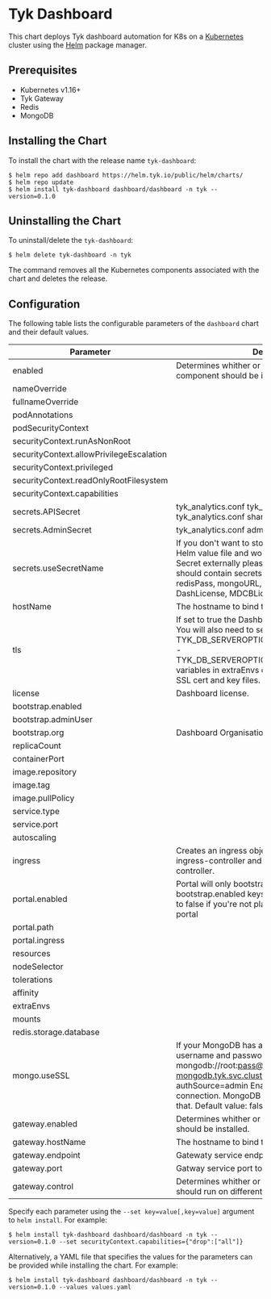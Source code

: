 # Tyk Dashboard

This chart deploys Tyk dashboard automation for K8s on a [Kubernetes](http://kubernetes.io) cluster using the [Helm](https://helm.sh) package manager.

## Prerequisites

- Kubernetes v1.16+
- Tyk Gateway
- Redis
- MongoDB

## Installing the Chart

To install the chart with the release name `tyk-dashboard`:

```console
$ helm repo add dashboard https://helm.tyk.io/public/helm/charts/
$ helm repo update
$ helm install tyk-dashboard dashboard/dashboard -n tyk --version=0.1.0
```

## Uninstalling the Chart

To uninstall/delete the `tyk-dashboard`:

```console
$ helm delete tyk-dashboard -n tyk
```

The command removes all the Kubernetes components associated with the chart and deletes the release.

## Configuration

The following table lists the configurable parameters of the `dashboard` chart and their default values.

|                Parameter                 |                                                                                                                                           Description                                                                                                                                           |                                         Default                                          |
|------------------------------------------|-------------------------------------------------------------------------------------------------------------------------------------------------------------------------------------------------------------------------------------------------------------------------------------------------|------------------------------------------------------------------------------------------|
| enabled                                  | Determines whither or not the dashboard component should be installed.                                                                                                                                                                                                                          | `true`                                                                                   |
| nameOverride                             |                                                                                                                                                                                                                                                                                                 | `""`                                                                                     |
| fullnameOverride                         |                                                                                                                                                                                                                                                                                                 | `""`                                                                                     |
| podAnnotations                           |                                                                                                                                                                                                                                                                                                 | `{}`                                                                                     |
| podSecurityContext                       |                                                                                                                                                                                                                                                                                                 | `{}`                                                                                     |
| securityContext.runAsNonRoot             |                                                                                                                                                                                                                                                                                                 | `true`                                                                                   |
| securityContext.allowPrivilegeEscalation |                                                                                                                                                                                                                                                                                                 | `false`                                                                                  |
| securityContext.privileged               |                                                                                                                                                                                                                                                                                                 | `false`                                                                                  |
| securityContext.readOnlyRootFilesystem   |                                                                                                                                                                                                                                                                                                 | `true`                                                                                   |
| securityContext.capabilities             |                                                                                                                                                                                                                                                                                                 | `{"drop":["all"]}`                                                                       |
| secrets.APISecret                        | tyk_analytics.conf tyk_api_config.secret tyk_analytics.conf shared_node_secret                                                                                                                                                                                                                  | `CHANGEME`                                                                               |
| secrets.AdminSecret                      | tyk_analytics.conf admin_secret                                                                                                                                                                                                                                                                 | `"12345"`                                                                                |
| secrets.useSecretName                    | If you don't want to store plaintext secrets in the Helm value file and would rather provide the k8s Secret externally please populate the value below it should contain secrets with following keys redisPass, mongoURL, AdminSecret, APISecret, DashLicense, MDCBLicense, tibSecret           | `""`                                                                                     |
| hostName                                 | The hostname to bind the Dashboard to.                                                                                                                                                                                                                                                          | `tyk-dashboard.local`                                                                    |
| tls                                      | If set to true the Dashboard will use SSL connection. You will also need to set the: - TYK_DB_SERVEROPTIONS_CERTIFICATE_CERTFILE - TYK_DB_SERVEROPTIONS_CERTIFICATE_KEYFILE variables in extraEnvs object array to define your SSL cert and key files.                                          | `false`                                                                                  |
| license                                  | Dashboard license.                                                                                                                                                                                                                                                                              | `""`                                                                                     |
| bootstrap.enabled                        |                                                                                                                                                                                                                                                                                                 | `true`                                                                                   |
| bootstrap.adminUser                      |                                                                                                                                                                                                                                                                                                 | `{"email":"default@exmaple.com","firstName":"admin","lastName":"user","password":""}`    |
| bootstrap.org                            | Dashboard Organisation information.                                                                                                                                                                                                                                                             | `{"cname":"tyk-portal.local","name":"Default Org"}`                                      |
| replicaCount                             |                                                                                                                                                                                                                                                                                                 | `1`                                                                                      |
| containerPort                            |                                                                                                                                                                                                                                                                                                 | `3000`                                                                                   |
| image.repository                         |                                                                                                                                                                                                                                                                                                 | `tykio/tyk-dashboard`                                                                    |
| image.tag                                |                                                                                                                                                                                                                                                                                                 | `v3.2.1`                                                                                 |
| image.pullPolicy                         |                                                                                                                                                                                                                                                                                                 | `Always`                                                                                 |
| service.type                             |                                                                                                                                                                                                                                                                                                 | `NodePort`                                                                               |
| service.port                             |                                                                                                                                                                                                                                                                                                 | `3000`                                                                                   |
| autoscaling                              |                                                                                                                                                                                                                                                                                                 | `{"enabled":false,"maxReplicas":20,"minReplicas":1,"targetCPUUtilizationPercentage":80}` |
| ingress                                  | Creates an ingress object in k8s. Will require an ingress-controller and annotation to that ingress controller.                                                                                                                                                                                 | `{"annotations":{},"enabled":false,"hosts":["tyk-dashboard.local"],"path":"/","tls":[]}` |
| portal.enabled                           | Portal will only bootstrap if both the enabled and bootstrap.enabled keys are set to true. Only set this to false if you're not planning on using developer portal                                                                                                                              | `true`                                                                                   |
| portal.path                              |                                                                                                                                                                                                                                                                                                 | `/`                                                                                      |
| portal.ingress                           |                                                                                                                                                                                                                                                                                                 | `{"annotations":{},"enabled":false,"hosts":["tyk-portal.local"],"tls":[]}`               |
| resources                                |                                                                                                                                                                                                                                                                                                 | `{}`                                                                                     |
| nodeSelector                             |                                                                                                                                                                                                                                                                                                 | `{}`                                                                                     |
| tolerations                              |                                                                                                                                                                                                                                                                                                 | `[]`                                                                                     |
| affinity                                 |                                                                                                                                                                                                                                                                                                 | `{}`                                                                                     |
| extraEnvs                                |                                                                                                                                                                                                                                                                                                 | `[]`                                                                                     |
| mounts                                   |                                                                                                                                                                                                                                                                                                 | `[]`                                                                                     |
| redis.storage.database                   |                                                                                                                                                                                                                                                                                                 | `0`                                                                                      |
| mongo.useSSL                             | If your MongoDB has a password you can add the username and password to the url mongoURL: mongodb://root:pass@tyk-mongo-mongodb.tyk.svc.cluster.local:27017/tyk_analytics?authSource=admin Enables SSL for MongoDB connection. MongoDB instance will have to support that. Default value: false | `false`                                                                                  |
| gateway.enabled                          | Determines whither or not the gateway component should be installed.                                                                                                                                                                                                                            | `true`                                                                                   |
| gateway.hostName                         | The hostname to bind the Gateway to.                                                                                                                                                                                                                                                            | `tyk-gw.local`                                                                           |
| gateway.endpoint                         | Gatewaty service endpoint to connect to                                                                                                                                                                                                                                                         | `http://gateway-svc.tyk.svc`                                                             |
| gateway.port                             | Gatway service port to be used when connecting                                                                                                                                                                                                                                                  | `8080`                                                                                   |
| gateway.control                          | Determines whither or not the gateway control api should run on different port.                                                                                                                                                                                                                 | `{"containerPort":9696,"enabled":false,"endpoint":"http://gateway-control-svc.tyk.svc"}` |


Specify each parameter using the `--set key=value[,key=value]` argument to `helm install`. For example:

```console
$ helm install tyk-dashboard dashboard/dashboard -n tyk --version=0.1.0 --set securityContext.capabilities={"drop":["all"]}
```

Alternatively, a YAML file that specifies the values for the parameters can be provided while
installing the chart. For example:

```console
$ helm install tyk-dashboard dashboard/dashboard -n tyk --version=0.1.0 --values values.yaml
```